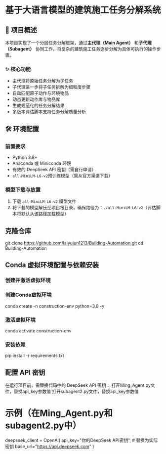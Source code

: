 # 基于大语言模型的建筑施工任务分解系统

## 📖 项目概述

本项目实现了一个分层任务分解框架，通过**主代理（Main Agent）** 和**子代理（Subagent）** 协同工作，将复杂的建筑施工任务逐步分解为具体可执行的操作步骤。

### ✨ 核心功能

- 主代理将原始任务分解为子任务
- 子代理进一步将子任务拆解为细粒度步骤
- 自动匹配原子动作与环境物品
- 动态更新动作库与物品库
- 生成规范化的任务分解结果
- 多版本评估脚本支持任务分解质量分析

## 🛠️ 环境配置

### 前置要求

- Python 3.8+
- Anaconda 或 Miniconda 环境
- 有效的 DeepSeek API 密钥（需自行申请）
- `all-MiniLM-L6-v2`预训练模型（需从官方渠道下载）

### 模型下载与放置

1. 下载 `all-MiniLM-L6-v2` 模型文件
2. 将下载的模型解压至项目根目录，确保路径为：`./all-MiniLM-L6-v2`（评估脚本将默认从该路径加载模型）

## 克隆仓库
git clone https://github.com/laiyujun1213/Building-Automation.git
cd Building-Automation

## Conda 虚拟环境配置与依赖安装

### 创建并激活虚拟环境

### 创建Conda虚拟环境
conda create -n construction-env python=3.8 -y

### 激活虚拟环境
conda activate construction-env

### 安装依赖
pip install -r requirements.txt

## 配置 API 密钥
在运行项目前，需替换代码中的 DeepSeek API 密钥：
打开Ming_Agent.py文件，替换api_key参数值
打开subagent2.py文件，替换api_key参数值
# 示例（在Ming_Agent.py和subagent2.py中）
deepseek_client = OpenAI(
    api_key="你的DeepSeek API密钥",  # 替换为实际密钥
    base_url="https://api.deepseek.com"
)














































